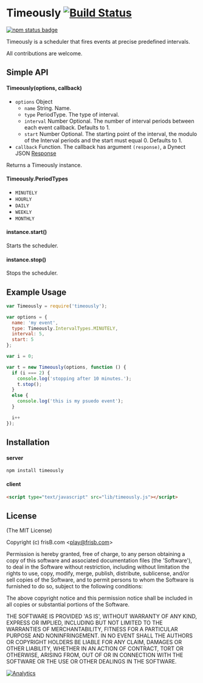 # Timeously [![Build Status](https://travis-ci.org/frisb/timeously.png)](http://travis-ci.org/frisb/timeously)

[![npm status badge](https://nodei.co/npm/timeously.png?stars=true&downloads=true)](https://nodei.co/npm/timeously/)

Timeously is a scheduler that fires events at precise predefined intervals.

All contributions are welcome.

## Simple API

#### Timeously(options, callback)

* `options` Object
  * `name` String. Name.
  * `type` PeriodType. The type of interval.
  * `interval` Number Optional. The number of interval periods between each event callback. Defaults to 1.
  * `start` Number Optional. The starting point of the interval, the modulo of the Interval periods and the start must equal 0. Defaults to 1.
* `callback` Function. The callback has argument `(response)`, a Dynect JSON [Response](Response.md)

Returns a Timeously instance.

#### Timeously.PeriodTypes

* `MINUTELY`
* `HOURLY`
* `DAILY`
* `WEEKLY`
* `MONTHLY`

#### instance.start()

Starts the scheduler.

#### instance.stop()

Stops the scheduler.

## Example Usage

``` js
var Timeously = require('timeously');

var options = {
  name: 'my event',
  type: Timeously.IntervalTypes.MINUTELY,
  interval: 5,
  start: 5
};

var i = 0;

var t = new Timeously(options, function () {
  if (i === 2) {
    console.log('stopping after 10 minutes.');
    t.stop();
  }
  else {
    console.log('this is my psuedo event');
  }

  i++
});

```

## Installation

#### server
```
npm install timeously
```

#### client
``` html
<script type="text/javascript" src="lib/timeously.js"></script>
```

## License

(The MIT License)

Copyright (c) frisB.com &lt;play@frisb.com&gt;

Permission is hereby granted, free of charge, to any person obtaining
a copy of this software and associated documentation files (the
'Software'), to deal in the Software without restriction, including
without limitation the rights to use, copy, modify, merge, publish,
distribute, sublicense, and/or sell copies of the Software, and to
permit persons to whom the Software is furnished to do so, subject to
the following conditions:

The above copyright notice and this permission notice shall be
included in all copies or substantial portions of the Software.

THE SOFTWARE IS PROVIDED 'AS IS', WITHOUT WARRANTY OF ANY KIND,
EXPRESS OR IMPLIED, INCLUDING BUT NOT LIMITED TO THE WARRANTIES OF
MERCHANTABILITY, FITNESS FOR A PARTICULAR PURPOSE AND NONINFRINGEMENT.
IN NO EVENT SHALL THE AUTHORS OR COPYRIGHT HOLDERS BE LIABLE FOR ANY
CLAIM, DAMAGES OR OTHER LIABILITY, WHETHER IN AN ACTION OF CONTRACT,
TORT OR OTHERWISE, ARISING FROM, OUT OF OR IN CONNECTION WITH THE
SOFTWARE OR THE USE OR OTHER DEALINGS IN THE SOFTWARE.

[![Analytics](https://ga-beacon.appspot.com/UA-40562957-5/timeously/readme)](https://github.com/igrigorik/ga-beacon)
